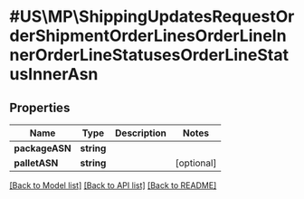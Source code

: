 # #US\MP\ShippingUpdatesRequestOrderShipmentOrderLinesOrderLineInnerOrderLineStatusesOrderLineStatusInnerAsn

## Properties

Name | Type | Description | Notes
------------ | ------------- | ------------- | -------------
**packageASN** | **string** |  |
**palletASN** | **string** |  | [optional]


[[Back to Model list]](../) [[Back to API list]](../../Api/US/MP) [[Back to README]](../../README.md)
